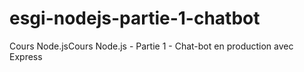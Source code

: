 # esgi-nodejs-partie-1-chatbot
Cours Node.jsCours Node.js - Partie 1 - Chat-bot en production avec Express
